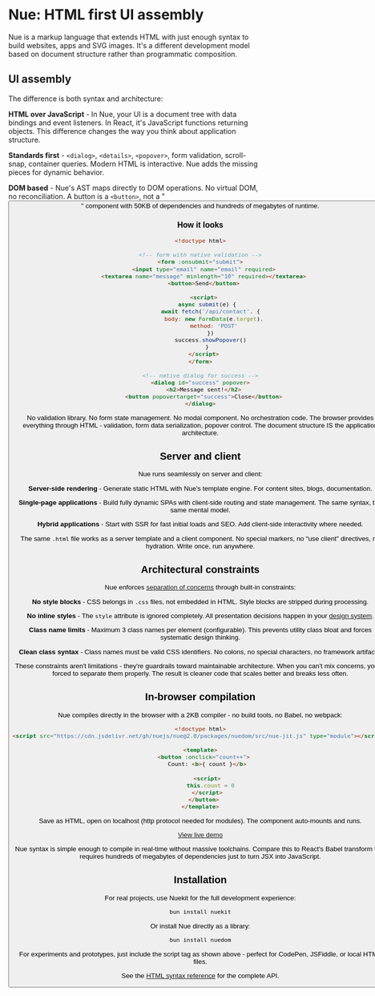 
# Nue: HTML first UI assembly
Nue is a markup language that extends HTML with just enough syntax to build websites, apps and SVG images. It's a different development model based on document structure rather than programmatic composition.

## UI assembly
The difference is both syntax and architecture:

**HTML over JavaScript** - In Nue, your UI is a document tree with data bindings and event listeners. In React, it's JavaScript functions returning objects. This difference changes the way you think about application structure.

**Standards first** - `<dialog>`, `<details>`, `<popover>`, form validation, scroll-snap, container queries. Modern HTML is interactive. Nue adds the missing pieces for dynamic behavior.

**DOM based** - Nue's AST maps directly to DOM operations. No virtual DOM, no reconciliation. A button is a `<button>`, not a "<Button>" component with 50KB of dependencies and hundreds of megabytes of runtime.

### How it looks

```html
<!doctype html>

<!-- form with native validation -->
<form :onsubmit="submit">
  <input type="email" name="email" required>
  <textarea name="message" minlength="10" required></textarea>
  <button>Send</button>

  <script>
    async submit(e) {
      await fetch('/api/contact', {
        body: new FormData(e.target),
        method: 'POST'
      })
      success.showPopover()
    }
  </script>
</form>

<!-- native dialog for success -->
<dialog id="success" popover>
  <h2>Message sent!</h2>
  <button popovertarget="success">Close</button>
</dialog>
```

No validation library. No form state management. No modal component. No orchestration code. The browser provides everything through HTML - validation, form data serialization, popover control. The document structure IS the application architecture.

## Server and client
Nue runs seamlessly on server and client:

**Server-side rendering** - Generate static HTML with Nue's template engine. For content sites, blogs, documentation.

**Single-page applications** - Build fully dynamic SPAs with client-side routing and state management. The same syntax, the same mental model.

**Hybrid applications** - Start with SSR for fast initial loads and SEO. Add client-side interactivity where needed.

The same `.html` file works as a server template and a client component. No special markers, no "use client" directives, no hydration. Write once, run anywhere.

## Architectural constraints
Nue enforces [separation of concerns](/docs/separation-of-concerns) through built-in constraints:

**No style blocks** - CSS belongs in `.css` files, not embedded in HTML. Style blocks are stripped during processing.

**No inline styles** - The `style` attribute is ignored completely. All presentation decisions happen in your [design system](/docs/design-systems).

**Class name limits** - Maximum 3 class names per element (configurable). This prevents utility class bloat and forces systematic design thinking.

**Clean class syntax** - Class names must be valid CSS identifiers. No colons, no special characters, no framework artifacts.

These constraints aren't limitations - they're guardrails toward maintainable architecture. When you can't mix concerns, you're forced to separate them properly. The result is cleaner code that scales better and breaks less often.

## In-browser compilation
Nue compiles directly in the browser with a 2KB compiler - no build tools, no Babel, no webpack:

```html
<!doctype html>
<script src="https://cdn.jsdelivr.net/gh/nuejs/nue@2.0/packages/nuedom/src/nue-jit.js" type="module"></script>

<template>
  <button :onclick="count++">
    Count: <b>{ count }</b>

    <script>
      this.count = 0
    </script>
  </button>
</template>
```

Save as HTML, open on localhost (http protocol needed for modules). The component auto-mounts and runs.

[View live demo](/docs/examples/nue-counter)

Nue syntax is simple enough to compile in real-time without massive toolchains. Compare this to React's Babel transform that requires hundreds of megabytes of dependencies just to turn JSX into JavaScript.

## Installation
For real projects, use Nuekit for the full development experience:

```bash
bun install nuekit
```

Or install Nue directly as a library:

```bash
bun install nuedom
```

For experiments and prototypes, just include the script tag as shown above - perfect for CodePen, JSFiddle, or local HTML files.

See the [HTML syntax reference](/docs/html-syntax) for the complete API.

